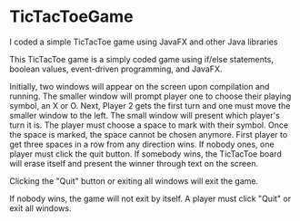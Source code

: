 # TicTacToeGame
I coded a simple TicTacToe game using JavaFX and other Java libraries

This TicTacToe game is a simply coded game using if/else statements, boolean values, event-driven programming, and JavaFX. 

Initially, two windows will appear on the screen upon compilation and running. The smaller window will prompt player one to choose their playing symbol, an X or O. Next, Player 2 gets the first turn and one must move the smaller window to the left. The small window will present which player's turn it is. The player must choose a space to mark with their symbol. Once the space is marked, the space cannot be chosen anymore. First player to get three spaces in a row from any direction wins. If nobody ones, one player must click the quit button. If somebody wins, the TicTacToe board will erase itself and present the winner through text on the screen. 

Clicking the "Quit" button or exiting all windows will exit the game. 

If nobody wins, the game will not exit by itself. A player must click "Quit" or exit all windows. 
